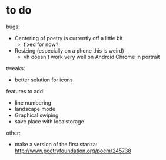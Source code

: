 # to do

bugs: 

 * Centering of poetry is currently off a little bit
   * fixed for now?
 * Resizing (especially on a phone this is weird)
   * vh doesn't work very well on Android Chrome in portrait

tweaks:

 * better solution for icons

features to add:

 * line numbering
 * landscape mode
 * Graphical swiping
 * save place with localstorage

 other:

  * make a version of the first stanza: http://www.poetryfoundation.org/poem/245738
